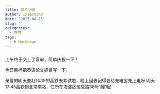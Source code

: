 ```yaml
---
title: 碎片记录
author: Insermind
date: '2023-04-25'
slug: ''
categories:
  - 嘿嘿
tags:
  - R Markdown
---
```

###
上午终于交上了盲审，简单庆祝一下！

今日目标把英语论文抓紧写一下。

亲爱的明天要赶14:19的高铁去考试啦，晚上回去记得要给充电宝充上电呀
明天17:45高铁到北京南站，住所在海淀区信息路38号1幢1层
